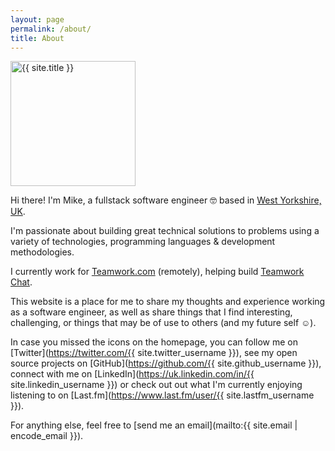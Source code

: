 ```yaml
---
layout: page
permalink: /about/
title: About
---
```


<img src="https://www.gravatar.com/avatar/{{ site.gravatar_username_hash }}?s=600" height="200" alt="{{ site.title }}" class="avatar center" />

Hi there! I'm Mike, a fullstack software engineer 🤓 based in [West Yorkshire, UK](https://www.google.co.uk/maps/place/West+Yorkshire).

I'm passionate about building great technical solutions to problems using a variety of technologies, programming languages & development methodologies.

I currently work for [Teamwork.com](https://www.teamwork.com) (remotely), helping build [Teamwork Chat](https://www.teamwork.com/chat).

This website is a place for me to share my thoughts and experience working as a software engineer, as well as share things that I find interesting, challenging, or things that may be of use to others (and my future self ☺).

In case you missed the icons on the homepage, you can follow me on [Twitter](https://twitter.com/{{ site.twitter_username }}), see my open source projects on [GitHub](https://github.com/{{ site.github_username }}), connect with me on  [LinkedIn](https://uk.linkedin.com/in/{{ site.linkedin_username }}) or check out out what I'm currently enjoying listening to on [Last.fm](https://www.last.fm/user/{{ site.lastfm_username }}).

For anything else, feel free to [send me an email](mailto:{{ site.email | encode_email }}).
